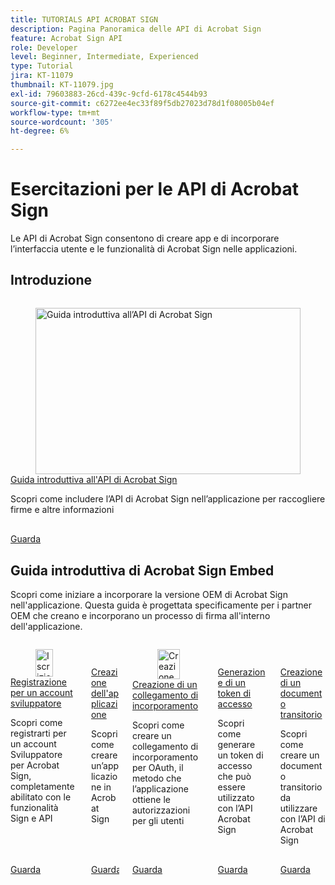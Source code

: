 ```yaml
---
title: TUTORIALS API ACROBAT SIGN
description: Pagina Panoramica delle API di Acrobat Sign
feature: Acrobat Sign API
role: Developer
level: Beginner, Intermediate, Experienced
type: Tutorial
jira: KT-11079
thumbnail: KT-11079.jpg
exl-id: 79603883-26cd-439c-9cfd-6178c4544b93
source-git-commit: c6272ee4ec33f89f5db27023d78d1f08005b04ef
workflow-type: tm+mt
source-wordcount: '305'
ht-degree: 6%

---
```


# Esercitazioni per le API di Acrobat Sign

Le API di Acrobat Sign consentono di creare app e di incorporare l’interfaccia utente e le funzionalità di Acrobat Sign nelle applicazioni.

## Introduzione


<!-- START CARDS HTML - DO NOT MODIFY BY HAND -->
<div class="columns">
    <div class="column is-half-tablet is-half-desktop is-one-third-widescreen" aria-label="Getting started with Acrobat Sign API">
        <div class="card" style="height: 100%; display: flex; flex-direction: column; height: 100%;">
            <div class="card-image">
                <figure class="image x-is-16by9">
                    <a href="https://experienceleague.adobe.com/en/docs/acrobat-services-learn/tutorials/acrobatsign/signapi" title="Guida introduttiva all’API di Acrobat Sign" target="_self" rel="referrer">
                        <img class="is-bordered-r-small" src="https://experienceleague.adobe.com/en/docs/acrobat-services-learn/tutorials/acrobatsign/media_1ca3c33760cbb93b5a86509edadc116b7b45db0d9.png?width=400&format=webply&optimize=medium" alt="Guida introduttiva all’API di Acrobat Sign"
                             style="width: 100%; aspect-ratio: 16 / 9; object-fit: cover; overflow: hidden; display: block; margin: auto;">
                    </a>
                </figure>
            </div>
            <div class="card-content is-padded-small" style="display: flex; flex-direction: column; flex-grow: 1; justify-content: space-between;">
                <div class="top-card-content">
                    <p class="headline is-size-6 has-text-weight-bold">
                        <a href="https://experienceleague.adobe.com/en/docs/acrobat-services-learn/tutorials/acrobatsign/signapi" target="_self" rel="referrer" title="Guida introduttiva all’API di Acrobat Sign">Guida introduttiva all'API di Acrobat Sign</a>
                    </p>
                    <p class="is-size-6">Scopri come includere l’API di Acrobat Sign nell’applicazione per raccogliere firme e altre informazioni</p>
                </div>
                <a href="https://experienceleague.adobe.com/en/docs/acrobat-services-learn/tutorials/acrobatsign/signapi" target="_self" rel="referrer" class="spectrum-Button spectrum-Button--outline spectrum-Button--primary spectrum-Button--sizeM" style="align-self: flex-start; margin-top: 1rem;">
                    <span class="spectrum-Button-label has-no-wrap has-text-weight-bold">Guarda</span>
                </a>
            </div>
        </div>
    </div>
</div>
<!-- END CARDS HTML - DO NOT MODIFY BY HAND -->


## Guida introduttiva di Acrobat Sign Embed

Scopri come iniziare a incorporare la versione OEM di Acrobat Sign nell&#39;applicazione. Questa guida è progettata specificamente per i partner OEM che creano e incorporano un processo di firma all&#39;interno dell&#39;applicazione.


<!-- START CARDS HTML - DO NOT MODIFY BY HAND -->
<div class="columns">
    <div class="column is-half-tablet is-half-desktop is-one-third-widescreen" aria-label="Signing up for a Developer Account">
        <div class="card" style="height: 100%; display: flex; flex-direction: column; height: 100%;">
            <div class="card-image">
                <figure class="image x-is-16by9">
                    <a href="https://experienceleague.adobe.com/en/docs/acrobat-services-learn/tutorials/acrobatsign/oem/sign-up-developer-account" title="Iscrizione a un account sviluppatore" target="_self" rel="referrer">
                        <img class="is-bordered-r-small" src="https://experienceleague.adobe.com/en/docs/acrobat-services-learn/tutorials/acrobatsign/media_14431a4ca78c0891ef03c73c0b0bbc329f0365efa.png?width=400&format=webply&optimize=medium" alt="Iscrizione a un account sviluppatore"
                             style="width: 100%; aspect-ratio: 16 / 9; object-fit: cover; overflow: hidden; display: block; margin: auto;">
                    </a>
                </figure>
            </div>
            <div class="card-content is-padded-small" style="display: flex; flex-direction: column; flex-grow: 1; justify-content: space-between;">
                <div class="top-card-content">
                    <p class="headline is-size-6 has-text-weight-bold">
                        <a href="https://experienceleague.adobe.com/en/docs/acrobat-services-learn/tutorials/acrobatsign/oem/sign-up-developer-account" target="_self" rel="referrer" title="Iscrizione a un account sviluppatore">Registrazione per un account sviluppatore</a>
                    </p>
                    <p class="is-size-6">Scopri come registrarti per un account Sviluppatore per Acrobat Sign, completamente abilitato con le funzionalità Sign e API</p>
                </div>
                <a href="https://experienceleague.adobe.com/en/docs/acrobat-services-learn/tutorials/acrobatsign/oem/sign-up-developer-account" target="_self" rel="referrer" class="spectrum-Button spectrum-Button--outline spectrum-Button--primary spectrum-Button--sizeM" style="align-self: flex-start; margin-top: 1rem;">
                    <span class="spectrum-Button-label has-no-wrap has-text-weight-bold">Guarda</span>
                </a>
            </div>
        </div>
    </div>
    <div class="column is-half-tablet is-half-desktop is-one-third-widescreen" aria-label="Creating your application">
        <div class="card" style="height: 100%; display: flex; flex-direction: column; height: 100%;">
            <div class="card-image">
                <figure class="image x-is-16by9">
                    <a href="https://experienceleague.adobe.com/en/docs/acrobat-services-learn/tutorials/acrobatsign/oem/creating-your-application" title="Creazione dell’applicazione" target="_self" rel="referrer">
                        <img class="is-bordered-r-small" src="https://experienceleague.adobe.com/en/docs/acrobat-services-learn/tutorials/acrobatsign/media_14810050de3391dfef0c7b8dda4515598d62a01d2.png?width=400&format=webply&optimize=medium" alt="Creazione dell’applicazione"
                             style="width: 100%; aspect-ratio: 16 / 9; object-fit: cover; overflow: hidden; display: block; margin: auto;">
                    </a>
                </figure>
            </div>
            <div class="card-content is-padded-small" style="display: flex; flex-direction: column; flex-grow: 1; justify-content: space-between;">
                <div class="top-card-content">
                    <p class="headline is-size-6 has-text-weight-bold">
                        <a href="https://experienceleague.adobe.com/en/docs/acrobat-services-learn/tutorials/acrobatsign/oem/creating-your-application" target="_self" rel="referrer" title="Creazione dell’applicazione">Creazione dell'applicazione</a>
                    </p>
                    <p class="is-size-6">Scopri come creare un’applicazione in Acrobat Sign</p>
                </div>
                <a href="https://experienceleague.adobe.com/en/docs/acrobat-services-learn/tutorials/acrobatsign/oem/creating-your-application" target="_self" rel="referrer" class="spectrum-Button spectrum-Button--outline spectrum-Button--primary spectrum-Button--sizeM" style="align-self: flex-start; margin-top: 1rem;">
                    <span class="spectrum-Button-label has-no-wrap has-text-weight-bold">Guarda</span>
                </a>
            </div>
        </div>
    </div>
    <div class="column is-half-tablet is-half-desktop is-one-third-widescreen" aria-label="Creating an embed link">
        <div class="card" style="height: 100%; display: flex; flex-direction: column; height: 100%;">
            <div class="card-image">
                <figure class="image x-is-16by9">
                    <a href="https://experienceleague.adobe.com/en/docs/acrobat-services-learn/tutorials/acrobatsign/oem/creating-an-embed-link" title="Creazione di un collegamento di incorporamento" target="_self" rel="referrer">
                        <img class="is-bordered-r-small" src="https://experienceleague.adobe.com/en/docs/acrobat-services-learn/tutorials/acrobatsign/media_1ead781b06d12087120b0fa080969ebf8f81b3f2a.png?width=400&format=webply&optimize=medium" alt="Creazione di un collegamento di incorporamento"
                             style="width: 100%; aspect-ratio: 16 / 9; object-fit: cover; overflow: hidden; display: block; margin: auto;">
                    </a>
                </figure>
            </div>
            <div class="card-content is-padded-small" style="display: flex; flex-direction: column; flex-grow: 1; justify-content: space-between;">
                <div class="top-card-content">
                    <p class="headline is-size-6 has-text-weight-bold">
                        <a href="https://experienceleague.adobe.com/en/docs/acrobat-services-learn/tutorials/acrobatsign/oem/creating-an-embed-link" target="_self" rel="referrer" title="Creazione di un collegamento di incorporamento">Creazione di un collegamento di incorporamento</a>
                    </p>
                    <p class="is-size-6">Scopri come creare un collegamento di incorporamento per OAuth, il metodo che l’applicazione ottiene le autorizzazioni per gli utenti</p>
                </div>
                <a href="https://experienceleague.adobe.com/en/docs/acrobat-services-learn/tutorials/acrobatsign/oem/creating-an-embed-link" target="_self" rel="referrer" class="spectrum-Button spectrum-Button--outline spectrum-Button--primary spectrum-Button--sizeM" style="align-self: flex-start; margin-top: 1rem;">
                    <span class="spectrum-Button-label has-no-wrap has-text-weight-bold">Guarda</span>
                </a>
            </div>
        </div>
    </div>
    <div class="column is-half-tablet is-half-desktop is-one-third-widescreen" aria-label="Generating an access token">
        <div class="card" style="height: 100%; display: flex; flex-direction: column; height: 100%;">
            <div class="card-image">
                <figure class="image x-is-16by9">
                    <a href="https://experienceleague.adobe.com/en/docs/acrobat-services-learn/tutorials/acrobatsign/oem/generating-an-access-token" title="Generazione di un token di accesso" target="_self" rel="referrer">
                        <img class="is-bordered-r-small" src="https://experienceleague.adobe.com/en/docs/acrobat-services-learn/tutorials/acrobatsign/media_17f714e34dad24780a4361be8eff9b687bea49f0a.png?width=400&format=webply&optimize=medium" alt="Generazione di un token di accesso"
                             style="width: 100%; aspect-ratio: 16 / 9; object-fit: cover; overflow: hidden; display: block; margin: auto;">
                    </a>
                </figure>
            </div>
            <div class="card-content is-padded-small" style="display: flex; flex-direction: column; flex-grow: 1; justify-content: space-between;">
                <div class="top-card-content">
                    <p class="headline is-size-6 has-text-weight-bold">
                        <a href="https://experienceleague.adobe.com/en/docs/acrobat-services-learn/tutorials/acrobatsign/oem/generating-an-access-token" target="_self" rel="referrer" title="Generazione di un token di accesso">Generazione di un token di accesso</a>
                    </p>
                    <p class="is-size-6">Scopri come generare un token di accesso che può essere utilizzato con l’API Acrobat Sign</p>
                </div>
                <a href="https://experienceleague.adobe.com/en/docs/acrobat-services-learn/tutorials/acrobatsign/oem/generating-an-access-token" target="_self" rel="referrer" class="spectrum-Button spectrum-Button--outline spectrum-Button--primary spectrum-Button--sizeM" style="align-self: flex-start; margin-top: 1rem;">
                    <span class="spectrum-Button-label has-no-wrap has-text-weight-bold">Guarda</span>
                </a>
            </div>
        </div>
    </div>
    <div class="column is-half-tablet is-half-desktop is-one-third-widescreen" aria-label="Creating a transient document">
        <div class="card" style="height: 100%; display: flex; flex-direction: column; height: 100%;">
            <div class="card-image">
                <figure class="image x-is-16by9">
                    <a href="https://experienceleague.adobe.com/en/docs/acrobat-services-learn/tutorials/acrobatsign/oem/creating-a-transient-document" title="Creazione di un documento transitorio" target="_self" rel="referrer">
                        <img class="is-bordered-r-small" src="https://experienceleague.adobe.com/en/docs/acrobat-services-learn/tutorials/acrobatsign/media_17e43d161136bc6c0b5ebb77d3516c45f4f12cf13.png?width=400&format=webply&optimize=medium" alt="Creazione di un documento transitorio"
                             style="width: 100%; aspect-ratio: 16 / 9; object-fit: cover; overflow: hidden; display: block; margin: auto;">
                    </a>
                </figure>
            </div>
            <div class="card-content is-padded-small" style="display: flex; flex-direction: column; flex-grow: 1; justify-content: space-between;">
                <div class="top-card-content">
                    <p class="headline is-size-6 has-text-weight-bold">
                        <a href="https://experienceleague.adobe.com/en/docs/acrobat-services-learn/tutorials/acrobatsign/oem/creating-a-transient-document" target="_self" rel="referrer" title="Creazione di un documento transitorio">Creazione di un documento transitorio</a>
                    </p>
                    <p class="is-size-6">Scopri come creare un documento transitorio da utilizzare con l’API di Acrobat Sign</p>
                </div>
                <a href="https://experienceleague.adobe.com/en/docs/acrobat-services-learn/tutorials/acrobatsign/oem/creating-a-transient-document" target="_self" rel="referrer" class="spectrum-Button spectrum-Button--outline spectrum-Button--primary spectrum-Button--sizeM" style="align-self: flex-start; margin-top: 1rem;">
                    <span class="spectrum-Button-label has-no-wrap has-text-weight-bold">Guarda</span>
                </a>
            </div>
        </div>
    </div>
</div>
<!-- END CARDS HTML - DO NOT MODIFY BY HAND -->
